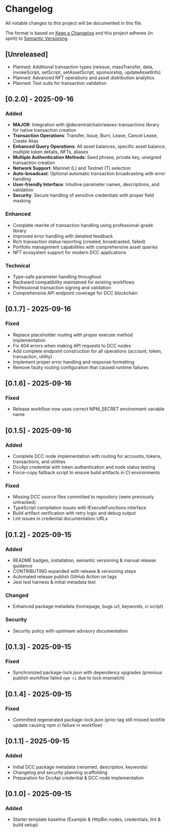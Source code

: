 # Changelog

All notable changes to this project will be documented in this file.

The format is based on [Keep a Changelog](https://keepachangelog.com/en/1.1.0/) and this project adheres (in spirit) to [Semantic Versioning](https://semver.org/spec/v2.0.0.html).

## [Unreleased]
- Planned: Additional transaction types (reissue, massTransfer, data, invokeScript, setScript, setAssetScript, sponsorship, updateAssetInfo)
- Planned: Advanced NFT operations and asset distribution analytics
- Planned: Test suite for transaction validation

## [0.2.0] - 2025-09-16
### Added
- **MAJOR**: Integration with @decentralchain/waves-transactions library for native transaction creation
- **Transaction Operations**: Transfer, Issue, Burn, Lease, Cancel Lease, Create Alias
- **Enhanced Query Operations**: All asset balances, specific asset balance, multiple token details, NFTs, aliases
- **Multiple Authentication Methods**: Seed phrase, private key, unsigned transaction creation
- **Network Support**: Mainnet (L) and Testnet (T) selection
- **Auto-broadcast**: Optional automatic transaction broadcasting with error handling
- **User-friendly Interface**: Intuitive parameter names, descriptions, and validation
- **Security**: Secure handling of sensitive credentials with proper field masking

### Enhanced
- Complete rewrite of transaction handling using professional-grade library
- Improved error handling with detailed feedback
- Rich transaction status reporting (created, broadcasted, failed)
- Portfolio management capabilities with comprehensive asset queries
- NFT ecosystem support for modern DCC applications

### Technical
- Type-safe parameter handling throughout
- Backward compatibility maintained for existing workflows
- Professional transaction signing and validation
- Comprehensive API endpoint coverage for DCC blockchain

## [0.1.7] - 2025-09-16
### Fixed
- Replace placeholder routing with proper execute method implementation
- Fix 404 errors when making API requests to DCC nodes
- Add complete endpoint construction for all operations (account, token, transaction, utility)
- Implement proper error handling and response formatting
- Remove faulty routing configuration that caused runtime failures

## [0.1.6] - 2025-09-16
### Fixed
- Release workflow now uses correct NPM_SECRET environment variable name

## [0.1.5] - 2025-09-16
### Added
- Complete DCC node implementation with routing for accounts, tokens, transactions, and utilities
- DccApi credential with token authentication and node status testing
- Force-copy fallback script to ensure build artifacts in CI environments
### Fixed
- Missing DCC source files committed to repository (were previously untracked)
- TypeScript compilation issues with IExecuteFunctions interface
- Build artifact verification with retry logic and debug output
- Lint issues in credential documentation URLs

## [0.1.2] - 2025-09-15
### Added
- README badges, installation, semantic versioning & manual release guidance
- CONTRIBUTING expanded with release & versioning steps
- Automated release publish GitHub Action on tags
- Jest test harness & initial metadata test
### Changed
- Enhanced package metadata (homepage, bugs url, keywords, ci script)
### Security
- Security policy with upstream advisory documentation

## [0.1.3] - 2025-09-15
### Fixed
- Synchronized package-lock.json with dependency upgrades (previous publish workflow failed `npm ci` due to lock mismatch)

## [0.1.4] - 2025-09-15
### Fixed
- Committed regenerated package-lock.json (prior tag still missed lockfile update causing npm ci failure in workflow)

## [0.1.1] - 2025-09-15
### Added
- Initial DCC package metadata (renamed, description, keywords)
- Changelog and security planning scaffolding
- Preparation for DccApi credential & DCC node implementation

## [0.1.0] - 2025-09-15
### Added
- Starter template baseline (Example & HttpBin nodes, credentials, lint & build setup)
